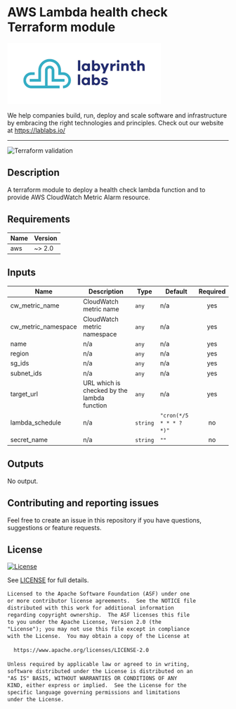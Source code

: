 # AWS Lambda health check Terraform module

[![Labyrinth Labs logo](ll-logo.png)](https://www.lablabs.io)

We help companies build, run, deploy and scale software and infrastructure by embracing the right technologies and principles. Check out our website at https://lablabs.io/

---

![Terraform validation](https://github.com/lablabs/terraform-aws-lambda-healthcheck/workflows/Terraform%20validation/badge.svg?branch=master)

## Description

A terraform module to deploy a health check lambda function and to provide AWS CloudWatch Metric Alarm resource.

<!-- BEGINNING OF PRE-COMMIT-TERRAFORM DOCS HOOK -->
## Requirements

| Name | Version |
|------|---------|
| aws | ~> 2.0 |

## Inputs

| Name | Description | Type | Default | Required |
|------|-------------|------|---------|:--------:|
| cw\_metric\_name | CloudWatch metric name | `any` | n/a | yes |
| cw\_metric\_namespace | CloudWatch metric namespace | `any` | n/a | yes |
| name | n/a | `any` | n/a | yes |
| region | n/a | `any` | n/a | yes |
| sg\_ids | n/a | `any` | n/a | yes |
| subnet\_ids | n/a | `any` | n/a | yes |
| target\_url | URL which is checked by the lambda function | `any` | n/a | yes |
| lambda\_schedule | n/a | `string` | `"cron(*/5 * * * ? *)"` | no |
| secret\_name | n/a | `string` | `""` | no |

## Outputs

No output.

<!-- END OF PRE-COMMIT-TERRAFORM DOCS HOOK -->

## Contributing and reporting issues

Feel free to create an issue in this repository if you have questions, suggestions or feature requests.

## License

[![License](https://img.shields.io/badge/License-Apache%202.0-blue.svg)](https://opensource.org/licenses/Apache-2.0)

See [LICENSE](LICENSE) for full details.

    Licensed to the Apache Software Foundation (ASF) under one
    or more contributor license agreements.  See the NOTICE file
    distributed with this work for additional information
    regarding copyright ownership.  The ASF licenses this file
    to you under the Apache License, Version 2.0 (the
    "License"); you may not use this file except in compliance
    with the License.  You may obtain a copy of the License at

      https://www.apache.org/licenses/LICENSE-2.0

    Unless required by applicable law or agreed to in writing,
    software distributed under the License is distributed on an
    "AS IS" BASIS, WITHOUT WARRANTIES OR CONDITIONS OF ANY
    KIND, either express or implied.  See the License for the
    specific language governing permissions and limitations
    under the License.
